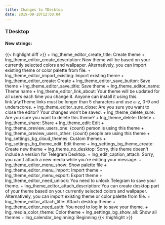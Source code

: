 ```yaml
---
title: Changes to TDesktop
date: 2019-09-10T12:00:04
---
```

<h3>TDesktop</h3>
<h4>New strings:</h4>
{{< highlight diff >}}
+ lng_theme_editor_create_title: Create theme
+ lng_theme_editor_create_description: New theme will be based on your currently selected colors and wallpaper. Alternatively, you can import existing theme or color palette from file.
+ lng_theme_editor_import_existing: Import existing theme
+ lng_theme_editor_create: Create
+ lng_theme_editor_save_button: Save theme
+ lng_theme_editor_save_title: Save theme
+ lng_theme_editor_name: Theme name
+ lng_theme_editor_link_about: Your theme will be updated for all users each time you change it. Anyone can install it using this link.\n\nTheme links must be longer than 5 characters and use a-z, 0-9 and underscores.
+ lng_theme_editor_sure_close: Are you sure you want to close the editor? Your changes won't be saved.
+ lng_theme_delete_sure: Are you sure you want to delete this theme?
+ lng_theme_delete: Delete
+ lng_theme_share: Share
+ lng_theme_edit: Edit
+ lng_theme_preview_users_one: {count} person is using this theme
+ lng_theme_preview_users_other: {count} people are using this theme
+ lng_settings_bg_cloud_themes: Custom themes
+ lng_settings_bg_theme_edit: Edit theme
+ lng_settings_bg_theme_create: Create new theme
+ lng_theme_no_desktop: Sorry, this theme doesn't include a version for Telegram Desktop.
+ lng_edit_caption_attach: Sorry, you can't attach a new media while you're editing your message.
+ lng_theme_editor_menu_show: Show palette file
+ lng_theme_editor_menu_import: Import theme
+ lng_theme_editor_menu_export: Export theme
+ lng_theme_editor_need_unlock: You need to unlock Telegram to save your theme.
+ lng_theme_editor_attach_description: You can create desktop part of your theme based on your currently selected colors and wallpaper. Alternatively, you can import existing theme or color palette from file.
+ lng_theme_editor_attach_title: Attach desktop theme
+ lng_theme_editor_need_auth: You need to log in to save your theme.
+ lng_media_color_theme: Color theme
+ lng_settings_bg_show_all: Show all themes
+ lng_calendar_beginning: Beginning
{{< /highlight >}}

